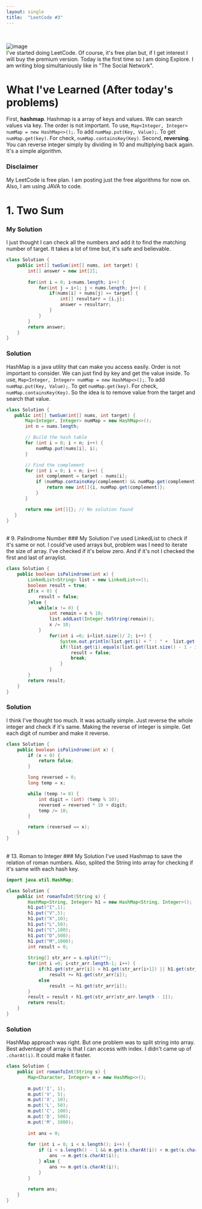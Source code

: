 ```yaml
---
layout: single
title:  "LeetCode #3"
---
```

<br>

![image](https://github.com/DutchVandaline/DutchVandaline.github.io/assets/142364450/42bf7dab-a9e3-43b3-b2b7-324d5d195fd5)
<br>
I've started doing LeetCode. Of course, it's free plan but, if I get interest I will buy the premium version. Today is the first time so I am doing Explore. I am writing blog simultaniously like in "The Social Network".
<br>

# What I've Learned (After today's problems)
First, **hashmap**. Hashmap is a array of keys and values. We can search values via key. The order is not important.  To use, `Map<Integer, Integer> numMap = new HashMap<>();`. To add `numMap.put(Key, Value);`. To get `numMap.get(key)`. For check, `numMap.containsKey(Key)`. 
Second, **reversing**. You can reverse integer simply by dividing in 10 and multiplying back again. It's a simple algorithm.
### Disclaimer
 My LeetCode is free plan. I am posting just the free algorithms for now on. Also, I am using JAVA to code.

# 1. Two Sum
### My Solution
I just thought I can check all the numbers and add it to find the matching number of target. It takes a lot of time but, it's safe and believable. 
```java
class Solution {
    public int[] twoSum(int[] nums, int target) {
    	int[] answer = new int[2];
    	
        for(int i = 0; i<nums.length; i++) {
        	for(int j = i+1; j < nums.length; j++) {
        		if(nums[i] + nums[j] == target) {
        			int[] resultarr = {i,j};
        			answer = resultarr;
        		}
        	}
        }
        return answer;
    }
}

```
### Solution
HashMap is a java utility that can make you access easily. Order is not important to consider. We can just find by key and get the value inside. To use, `Map<Integer, Integer> numMap = new HashMap<>();`. To add `numMap.put(Key, Value);`. To get `numMap.get(key)`. For check, `numMap.containsKey(Key)`. So the idea is to remove value from the target and search that value. 

 ```java
class Solution {
    public int[] twoSum(int[] nums, int target) {
        Map<Integer, Integer> numMap = new HashMap<>();
        int n = nums.length;

        // Build the hash table
        for (int i = 0; i < n; i++) {
            numMap.put(nums[i], i);
        }

        // Find the complement
        for (int i = 0; i < n; i++) {
            int complement = target - nums[i];
            if (numMap.containsKey(complement) && numMap.get(complement) != i) {
                return new int[]{i, numMap.get(complement)};
            }
        }

        return new int[]{}; // No solution found
    }
}
```
<br>
# 9. Palindrome Number
### My Solution
I've used LinkedList to check if it's same or not. I could've used arrays but, problem was I need to iterate the size of array. I've checked if it's below zero. And if it's not I checked the first and last of arraylist.

```java
class Solution {
    public boolean isPalindrome(int x) {
        LinkedList<String> list = new LinkedList<>();
        boolean result = true;
        if(x < 0) {
        	result = false;
        }else {
        	while(x != 0) {
            	int remain = x % 10;
            	list.addLast(Integer.toString(remain));
            	x /= 10;
            }
            	for(int i =0; i<list.size()/ 2; i++) {
                	System.out.println(list.get(i) + " : " +  list.get(list.size() - 1 - i));
                	if(!list.get(i).equals(list.get(list.size() - 1 - i))) {
                		result = false;
                		break;
                	} 
                }
        }
        return result;
    }
}
```
### Solution
I think I've thought too much. It was actually simple. Just reverse the whole integer and check if it's same. Making the reverse of integer is simple. Get each digit of number and make it reverse. 
                
```java
class Solution {
    public boolean isPalindrome(int x) {
        if (x < 0) {
            return false;
        }

        long reversed = 0;
        long temp = x;

        while (temp != 0) {
            int digit = (int) (temp % 10);
            reversed = reversed * 10 + digit;
            temp /= 10;
        }

        return (reversed == x);
    }
}
```
<br>
# 13. Roman to Integer
### My Solution
I've used Hashmap to save the relation of roman numbers. Also, splited the String into array for checking if it's same with each hash key.

```java
import java.util.HashMap;

class Solution {
    public int romanToInt(String s) {
    	HashMap<String, Integer> h1 = new HashMap<String, Integer>();
    	h1.put("I",1);
    	h1.put("V",5);
    	h1.put("X",10);
    	h1.put("L",50);
    	h1.put("C",100);
    	h1.put("D",500);
    	h1.put("M",1000);
    	int result = 0;
    	
        String[] str_arr = s.split("");
        for(int i =0; i<str_arr.length-1; i++) {
        	if(h1.get(str_arr[i]) > h1.get(str_arr[i+1]) || h1.get(str_arr[i]) == h1.get(str_arr[i+1]))
        		result += h1.get(str_arr[i]);
        	else
        		result -= h1.get(str_arr[i]); 
        }
        result = result + h1.get(str_arr[str_arr.length - 1]); 
        return result;
    }
}

```
### Solution
HashMap approach was right. But one problem was to split string into array. Best adventage of array is that I can access with index. I didn't came up of `.charAt(i)`. It could make it faster.
                
```java
class Solution {
    public int romanToInt(String s) {
        Map<Character, Integer> m = new HashMap<>();
        
        m.put('I', 1);
        m.put('V', 5);
        m.put('X', 10);
        m.put('L', 50);
        m.put('C', 100);
        m.put('D', 500);
        m.put('M', 1000);
        
        int ans = 0;
        
        for (int i = 0; i < s.length(); i++) {
            if (i < s.length() - 1 && m.get(s.charAt(i)) < m.get(s.charAt(i + 1))) {
                ans -= m.get(s.charAt(i));
            } else {
                ans += m.get(s.charAt(i));
            }
        }
        
        return ans;
    }
}
```
